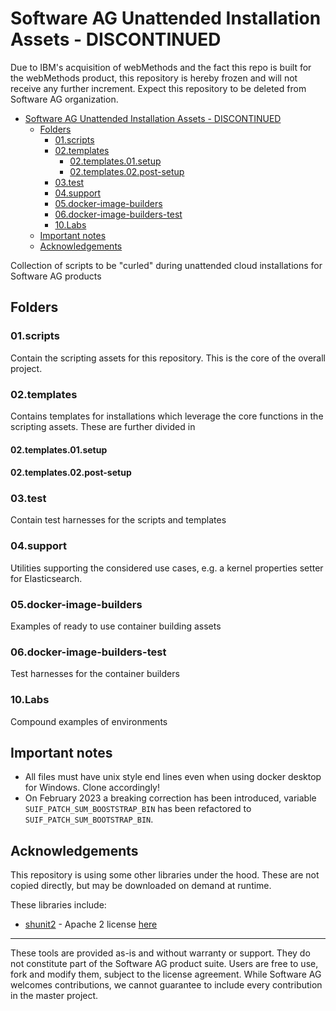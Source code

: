 # Software AG Unattended Installation Assets - DISCONTINUED

Due to IBM's acquisition of webMethods and the fact this repo is built for the webMethods product, this repository is hereby frozen and will not receive any further increment.
Expect this repository to be deleted from Software AG organization.


- [Software AG Unattended Installation Assets - DISCONTINUED](#software-ag-unattended-installation-assets---discontinued)
  - [Folders](#folders)
    - [01.scripts](#01scripts)
    - [02.templates](#02templates)
      - [02.templates.01.setup](#02templates01setup)
      - [02.templates.02.post-setup](#02templates02post-setup)
    - [03.test](#03test)
    - [04.support](#04support)
    - [05.docker-image-builders](#05docker-image-builders)
    - [06.docker-image-builders-test](#06docker-image-builders-test)
    - [10.Labs](#10labs)
  - [Important notes](#important-notes)
  - [Acknowledgements](#acknowledgements)

Collection of scripts to be "curled" during unattended cloud installations for Software AG products

## Folders

### 01.scripts

Contain the scripting assets for this repository. This is the core of the overall project.

### 02.templates

Contains templates for installations which leverage the core functions in the scripting assets. These are further divided in

#### 02.templates.01.setup

#### 02.templates.02.post-setup

### 03.test

Contain test harnesses for the scripts and templates

### 04.support

Utilities supporting the considered use cases, e.g. a kernel properties setter for Elasticsearch.

### 05.docker-image-builders

Examples of ready to use container building assets

### 06.docker-image-builders-test

Test harnesses for the container builders

### 10.Labs

Compound examples of environments

## Important notes

- All files must have unix style end lines even when using docker desktop for Windows. Clone accordingly!
- On February 2023 a breaking correction has been introduced, variable `SUIF_PATCH_SUM_BOOSTSTRAP_BIN` has been refactored to `SUIF_PATCH_SUM_BOOTSTRAP_BIN`.

## Acknowledgements

This repository is using some other libraries under the hood. These are not copied directly, but may be downloaded on demand at runtime.

These libraries include:

- [shunit2](https://github.com/kward/shunit2) - Apache 2 license [here](https://github.com/kward/shunit2/blob/master/LICENSE)

------------------------------

These tools are provided as-is and without warranty or support. They do not constitute part of the Software AG product suite. Users are free to use, fork and modify them, subject to the license agreement. While Software AG welcomes contributions, we cannot guarantee to include every contribution in the master project.

